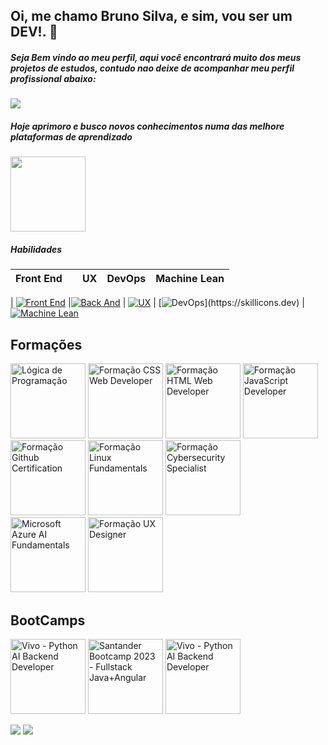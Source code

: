 ## Oi, me chamo Bruno Silva, e sim, vou ser um DEV!. 👋

##### Seja Bem vindo ao meu perfil, aqui você encontrará muito dos meus projetos de estudos, contudo nao deixe de acompanhar meu perfil profissional abaixo:

 <a href="https://www.linkedin.com/in/rafaella-ballerini-45875016a" target="_blank"><img src="https://img.shields.io/badge/-LinkedIn-%230077B5?style=for-the-badge&logo=linkedin&logoColor=white" target="_blank"></a> 

 ##### Hoje aprimoro e busco novos conhecimentos numa das melhore plataformas de aprendizado 
 
 <img heigth="120" width="120"
 src="https://hermes.dio.me/courses/badge/7227f234-f72e-4bd7-9997-edc43097e3e6.png">

#####  Habilidades
| Front End |  |  UX | DevOps | Machine Lean |
| --------- | -------- |-----| ----------- | ------------ |
| 
[![Front End](https://skillicons.dev/icons?i=html,css,js)](https://skillicons.dev) |[![Back And ](https://skillicons.dev/icons?i=git,github,githubactions )](https://skillicons.dev)  | [![UX ](https://skillicons.dev/icons?i=figma)](https://skillicons.dev) | [![DevOps ](https://skillicons.dev/icons?i=linux,)](https://skillicons.dev) | [![Machine Lean ](https://skillicons.dev/icons?i=aws,azure)](https://skillicons.dev)


<div class="formacoes">

  ## Formações

  <img  alt="Lógica de Programação" height="120" width="120"  src="https://hermes.dio.me/tracks/977d1b41-5888-44d7-8e4c-57d2348748dc.png">

  <img  alt="Formação CSS Web Developer" height="120" width="120"  src="https://hermes.dio.me/tracks/da043c7a-7189-441e-bf28-adc2d05a4934.png">   

  <img  alt="Formação HTML Web Developer" height="120" width="120"  src="https://hermes.dio.me/tracks/62ed1f1d-8d76-4bbc-905f-e73d20cb82f5.png">

  <img  alt="Formação JavaScript Developer" height="120" width="120"  src="https://hermes.dio.me/tracks/55e7040f-775b-47e5-a8fb-69d002ca17a9.png">

  <br>

  <img  alt="Formação Github Certification" height="120" width="120"  src="https://hermes.dio.me/tracks/972297dc-4357-4af4-abea-89a38853a949.png">

  <img  alt="Formação Linux Fundamentals" height="120" width="120"  src="https://hermes.dio.me/tracks/d33ee9c3-8a34-4913-8bfa-d21bdc2109b0.png">

  <img  alt="Formação Cybersecurity Specialist" height="120" width="120"  src="https://hermes.dio.me/tracks/f7103da6-32cf-46a4-be1c-c97067534355.png">

  <br>

  <img  alt="Microsoft Azure AI Fundamentals" height="120" width="120"  src="https://hermes.dio.me/tracks/4d998d5c-36c1-497b-8da0-8db465c820eb.png">

  <img  alt="Formação UX Designer" height="120" width="120"  src="https://hermes.dio.me/tracks/0b5c4809-2339-47e7-b9df-56359e44ac1a.png">
</div>


<div class="formacoes">

  ## BootCamps

  <img  alt="Vivo - Python AI Backend Developer" height="120" width="120"  src="https://hermes.dio.me/tracks/648ef080-6c4b-4e54-bf72-34f62030f350.png">

  <img  alt="Santander Bootcamp 2023 - Fullstack Java+Angular" height="120" width="120"  src="https://hermes.dio.me/tracks/afebe5ed-2b18-438a-95b0-2c971e9aeff9.png">

  <img  alt="Vivo - Python AI Backend Developer" height="120" width="120"  src="https://hermes.dio.me/tracks/648ef080-6c4b-4e54-bf72-34f62030f350.png">
</div>

</div>

<div> 


  <a href="https://instagram.com/brunosilva_mkt" target="_blank"><img src="https://img.shields.io/badge/-Instagram-%23E4405F?style=for-the-badge&logo=instagram&logoColor=white" target="_blank"></a>  <a href="https://instagram.com/TheDevBruno" target="_blank"><img src="https://img.shields.io/badge/-Instagram-%23E4405F?style=for-the-badge&logo=instagram&logoColor=white" target="_blank"></a> 
  
</div>